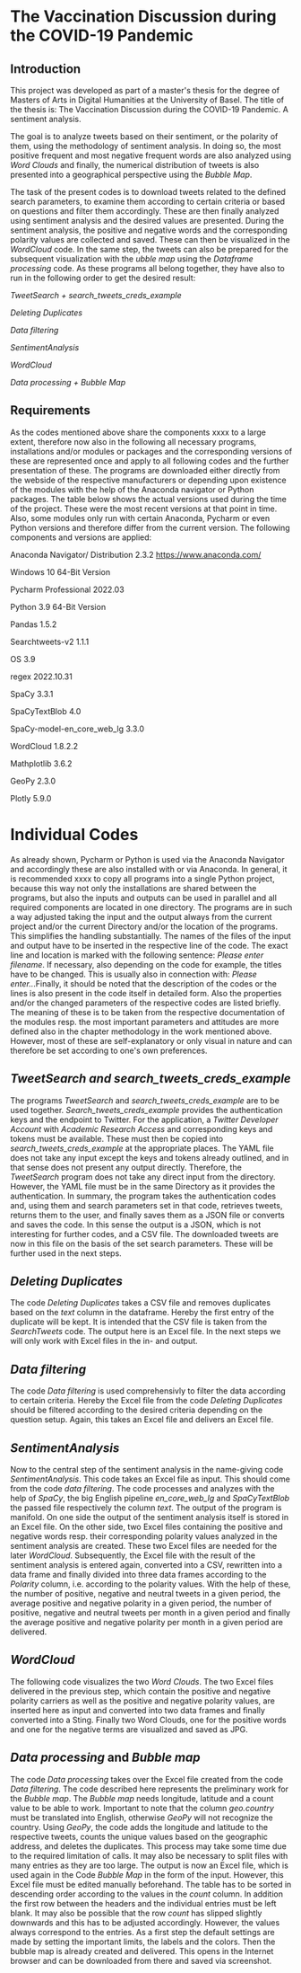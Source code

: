 # The Vaccination Discussion during the COVID-19 Pandemic

## Introduction

This project was developed as part of a master's thesis for the degree of Masters of Arts in Digital Humanities at the University of Basel. The title of the thesis is: The Vaccination Discussion during the COVID-19 Pandemic. A sentiment analysis.

The goal is to analyze tweets based on their sentiment, or the polarity of them, using the methodology of sentiment analysis. In doing so, the most positive frequent and most negative frequent words are also analyzed using *Word Clouds* and finally, the numerical distribution of tweets is also presented into a geographical perspective using the *Bubble Map*.  

The task of the present codes is to download tweets related to the defined search parameters, to examine them according to certain criteria or based on questions and filter them accordingly. These are then finally analyzed using sentiment analysis and the desired values are presented. During the sentiment analysis, the positive and negative words and the corresponding polarity values are collected and saved. These can then be visualized in the *WordCloud* code. In the same step, the tweets can also be prepared for the subsequent visualization with the *ubble map* using the *Dataframe processing* code.
As these programs all belong together, they have also to run in the following order to get the desired result:

*TweetSearch + search_tweets_creds_example*

*Deleting Duplicates*

*Data filtering*

*SentimentAnalysis*

*WordCloud*

*Data processing + Bubble Map*

## Requirements

As the codes mentioned above share the components xxxx to a large extent, therefore now also in the following all necessary programs, installations and/or modules or packages and the corresponding versions of these are represented once and apply to all following codes and the further presentation of these. The programs are downloaded either directly from the webside of the respective manufacturers or depending upon existence of the modules with the help of the Anaconda navigator or Python packages. The table below shows the actual versions used during the time of the project. These were the most recent versions at that point in time.  Also, some modules only run with certain Anaconda, Pycharm or even Python versions and therefore differ from the current version. The following components and versions are applied:

Anaconda Navigator/ Distribution 	2.3.2 https://www.anaconda.com/ 

Windows 10 64-Bit Version

Pycharm Professional	2022.03

Python	3.9 64-Bit Version

Pandas	1.5.2

Searchtweets-v2	1.1.1

OS	3.9

regex	2022.10.31

SpaCy	3.3.1

SpaCyTextBlob	4.0

SpaCy-model-en_core_web_lg	3.3.0

WordCloud	1.8.2.2

Mathplotlib	3.6.2

GeoPy	2.3.0

Plotly	5.9.0

# Individual Codes

As already shown, Pycharm or Python is used via the Anaconda Navigator and accordingly these are also installed with or via Anaconda. In general, it is recommended xxxx to copy all programs into a single Python project, because this way not only the installations are shared between the programs, but also the inputs and outputs can be used in parallel and all required components are located in one directory. The programs are in such a way adjusted taking the input and the output always from the current project and/or the current Directory and/or the location of the programs. This simplifies the handling substantially. 
The names of the files of the input and output have to be inserted in the respective line of the code. The exact line and location is marked with the following sentence: *Please enter filename*. If necessary, also depending on the code for example, the titles have to be changed. This is usually also in connection with: *Please enter..*.Finally, it should be noted that the description of the codes or the lines is also present in the code itself in detailed form. Also the properties and/or the changed parameters of the respective codes are listed briefly. The meaning of these is to be taken from the respective documentation of the modules resp. the most important parameters and attitudes are more defined also in the chapter methodology in the work mentioned above. However, most of these are self-explanatory or only visual in nature and can therefore be set according to one's own preferences.

## *TweetSearch and search_tweets_creds_example*

The programs *TweetSearch* and *search_tweets_creds_example* are to be used together. *Search_tweets_creds_example* provides the authentication keys and the endpoint to Twitter. For the application, a *Twitter Developer Account* with *Academic Research Access* and corresponding keys and tokens must be available. These must then be copied into *search_tweets_creds_example* at the appropriate places. The YAML file does not take any input except the keys and tokens already outlined, and in that sense does not present any output directly. 
Therefore, the *TweetSearch* program does not take any direct input from the directory. However, the YAML file must be in the same Directory as it provides the authentication. In summary, the program takes the authentication codes and, using them and search parameters set in that code, retrieves tweets, returns them to the user, and finally saves them as a JSON file or converts and saves the code. In this sense the output is a JSON, which is not interesting for further codes, and a CSV file. The downloaded tweets are now in this file on the basis of the set search parameters. These will be further used in the next steps.


## *Deleting Duplicates*

The code *Deleting Duplicates* takes a CSV file and removes duplicates based on the *text* column in the dataframe. Hereby the first entry of the duplicate will be kept. It is intended that the CSV file is taken from the *SearchTweets* code. The output here is an Excel file. In the next steps we will only work with Excel files in the in- and output. 


## *Data filtering*

The code *Data filtering* is used comprehensivly to filter the data according to certain criteria. Hereby the Excel file from the code *Deleting Duplicates* should be filtered according to the desired criteria depending on the question setup. Again, this takes an Excel file and delivers an Excel file.


## *SentimentAnalysis*

Now to the central step of the sentiment analysis in the name-giving code *SentimentAnalysis*. This code takes an Excel file as input. This should come from the code *data filtering*. The code processes and analyzes with the help of *SpaCy*, the big English pipeline *en_core_web_lg* and *SpaCyTextBlob* the passed file respectively the column *text*. The output of the program is manifold. On one side the output of the sentiment analysis itself is stored in an Excel file. On the other side, two Excel files containing the positive and negative words resp. their corresponding polarity values analyzed in the sentiment analysis are created. These two Excel files are needed for the later *WordCloud*. Subsequently, the Excel file with the result of the sentiment analysis is entered again, converted into a CSV, rewritten into a data frame and finally divided into three data frames according to the *Polarity* column, i.e. according to the polarity values. With the help of these, the number of positive, negative and neutral tweets in a given period, the average positive and negative polarity in a given period, the number of positive, negative and neutral tweets per month in a given period and finally the average positive and negative polarity per month in a given period are delivered.


## *WordCloud*

The following code visualizes the two *Word Clouds*. The two Excel files delivered in the previous step, which contain the positive and negative polarity carriers as well as the positive and negative polarity values, are inserted here as input and converted into two data frames and finally converted into a Sting. Finally two Word Clouds, one for the positive words and one for the negative terms are visualized and saved as JPG. 


## *Data processing* and *Bubble map*

The code *Data processing* takes over the Excel file created from the code *Data filtering*. The code described here represents the preliminary work for the *Bubble map*. The *Bubble map* needs longitude, latitude and a count value to be able to work. Important to note that the column *geo.country* must be translated into English, otherwise *GeoPy* will not recognize the country. Using *GeoPy*, the code adds the longitude and latitude to the respective tweets, counts the unique values based on the geographic address, and deletes the duplicates. This process may take some time due to the required limitation of calls. It may also be necessary to split files with many entries as they are too large. The output is now an Excel file, which is used again in the Code *Bubble Map* in the form of the input. However, this Excel file must be edited manually beforehand. The table has to be sorted in descending order according to the values in the *count* column. In addition the first row between the headers and the individual entries must be left blank. It may also be possible that the row *count* has slipped slightly downwards and this has to be adjusted accordingly. However, the values always correspond to the entries. As a first step the default settings are made by setting the important limits, the labels and the colors. Then the bubble map is already created and delivered. This opens in the Internet browser and can be downloaded from there and saved via screenshot.

